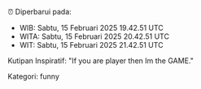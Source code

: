 ⏰ Diperbarui pada:
- WIB: Sabtu, 15 Februari 2025 19.42.51 UTC
- WITA: Sabtu, 15 Februari 2025 20.42.51 UTC
- WIT: Sabtu, 15 Februari 2025 21.42.51 UTC

Kutipan Inspiratif:
"If you are player then Im the GAME."


Kategori: funny

